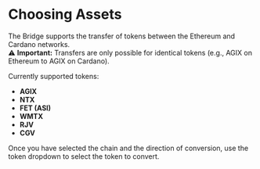 # Choosing Assets

The Bridge supports the transfer of tokens between the Ethereum and Cardano networks.  
⚠️ **Important:** Transfers are only possible for identical tokens (e.g., AGIX on Ethereum to AGIX on Cardano).  

Currently supported tokens:  

- **AGIX**  
- **NTX**  
- **FET (ASI)**  
- **WMTX**  
- **RJV**  
- **CGV** 

Once you have selected the chain and the direction of conversion, use the token dropdown to select the token to convert.

<ImageViewer src="/assets/images/products/Bridge/choosing-assets.webp" alt="ChoosingAssets"/>